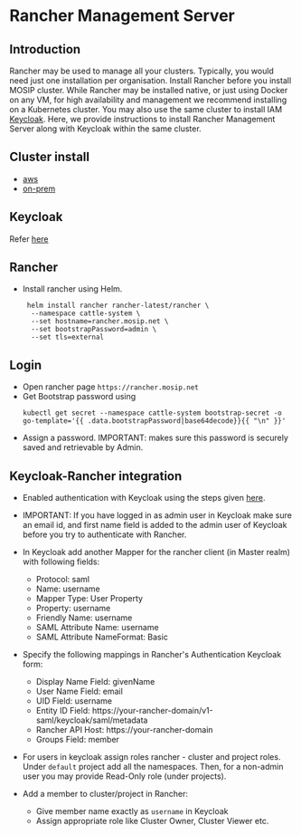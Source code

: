 # Rancher Management Server

## Introduction
Rancher may be used to manage all your clusters.  Typically, you would need just one installation per organisation.
Install Rancher before you install MOSIP cluster.  While Rancher may be installed native, or just using Docker on any VM, for high availability and management we recommend installing on a Kubernetes cluster. You may also use the same cluster to install IAM [Keycloak](https://www.keycloak.org/).  Here, we provide instructions to install Rancher Management Server along with Keycloak within the same cluster.  

## Cluster install
* [aws](aws/README.md)
* [on-prem](on-prem/README.md)

## Keycloak
Refer [here](keycloak/README.md)

## Rancher
* Install rancher using Helm.
    ```
     helm install rancher rancher-latest/rancher \
      --namespace cattle-system \
      --set hostname=rancher.mosip.net \
      --set bootstrapPassword=admin \
      --set tls=external
    ```
## Login 
* Open rancher page `https://rancher.mosip.net`
* Get Bootstrap password using
    ```
    kubectl get secret --namespace cattle-system bootstrap-secret -o go-template='{{ .data.bootstrapPassword|base64decode}}{{ "\n" }}'
    ```
* Assign a password.  IMPORTANT: makes sure this password is securely saved and retrievable by Admin.

## Keycloak-Rancher integration
* Enabled authentication with Keycloak using the steps given [here](https://rancher.com/docs/rancher/v2.5/en/admin-settings/authentication/keycloak/).
* IMPORTANT: If you have logged in as admin user in Keycloak make sure an email id, and first name field is added to the admin user of Keycloak before you try to authenticate with Rancher.
* In Keycloak add another Mapper for the rancher client (in Master realm) with following fields:
  * Protocol: saml
  * Name: username
  * Mapper Type: User Property
  * Property: username
  * Friendly Name: username
  * SAML Attribute Name: username
  * SAML Attribute NameFormat: Basic

* Specify the following mappings in Rancher's Authentication Keycloak form:
  * Display Name Field: givenName
  * User Name Field: email
  * UID Field: username
  * Entity ID Field: https://your-rancher-domain/v1-saml/keycloak/saml/metadata
  * Rancher API Host: https://your-rancher-domain
  * Groups Field: member

* For users in keycloak assign roles rancher - cluster and project roles.  Under `default` project add all the namespaces. Then, for a non-admin user you may provide Read-Only role (under projects).
* Add a member to cluster/project in Rancher:
  * Give member name exactly as `username` in Keycloak
  * Assign appropriate role like Cluster Owner, Cluster Viewer etc.


